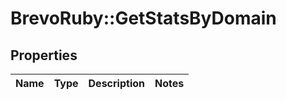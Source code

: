 # BrevoRuby::GetStatsByDomain

## Properties
Name | Type | Description | Notes
------------ | ------------- | ------------- | -------------


